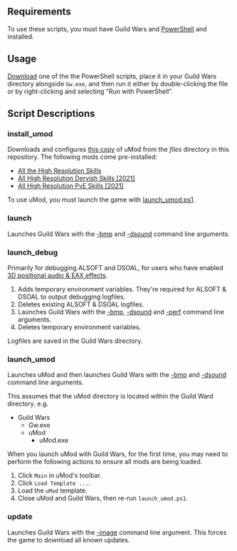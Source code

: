 ## Requirements

To use these scripts, you must have Guild Wars and [PowerShell](https://github.com/PowerShell/PowerShell/releases) and  installed.

## Usage

[Download](https://www.wikihow.com/Download-a-File-from-GitHub) one of the the PowerShell scripts, place it in your Guild Wars directory alongside `Gw.exe`, and then run it either by double-clicking the file or by right-clicking and selecting "Run with PowerShell".

## Script Descriptions

### install_umod

Downloads and configures [this copy](https://github.com/Valkryst/Guild_Wars_Scripts/blob/main/files/uMod.zip) of uMod from the _files_ directory in this repository. The following mods come pre-installed:

* [All the High Resolution Skills](https://wiki.guildwars.com/wiki/Player-made_Modifications/Skills_Index#All_the_High_Resolution_Skills)
* [All High Resolution Dervish Skills [2021]](https://wiki.guildwars.com/wiki/Player-made_Modifications/Skills_Index#All_High_Resolution_Dervish_Skills_.5B2021.5D)
* [All High Resolution PvE Skills [2021]](https://wiki.guildwars.com/wiki/Player-made_Modifications/Skills_Index#All_High_Resolution_PvE_Skills_.5B2021.5D)

To use uMod, you must launch the game with [launch_umod.ps1](https://github.com/Valkryst/Guild_Wars_Scripts/blob/main/launch_umod.ps1).

### launch

Launches Guild Wars with the [-bmp](https://wiki.guildwars.com/wiki/Command_line_arguments#-bmp) and [-dsound](https://wiki.guildwars.com/wiki/Command_line_arguments#-dsound) command line arguments.

### launch_debug

Primarily for debugging ALSOFT and DSOAL, for users who have enabled [3D positional audio & EAX effects](https://old.reddit.com/r/GuildWars/comments/nj6b30/announcing_dsoalgw1_3d_positional_audio_and_eax/).

1. Adds temporary environment variables. They're required for ALSOFT & DSOAL to output debugging logfiles.
2. Deletes existing ALSOFT & DSOAL logfiles.
3. Launches Guild Wars with the [-bmp](https://wiki.guildwars.com/wiki/Command_line_arguments#-bmp), [-dsound](https://wiki.guildwars.com/wiki/Command_line_arguments#-dsound) and [-perf](https://wiki.guildwars.com/wiki/Command_line_arguments#-perf) command line arguments.
4. Deletes temporary environment variables.

Logfiles are saved in the Guild Wars directory.

### launch_umod

Launches uMod and then launches Guild Wars with the [-bmp](https://wiki.guildwars.com/wiki/Command_line_arguments#-bmp) and [-dsound](https://wiki.guildwars.com/wiki/Command_line_arguments#-dsound) command line arguments.

This assumes that the uMod directory is located within the Guild Ward directory. e.g.

* Guild Wars
    * Gw.exe
    * uMod
        * uMod.exe

When you launch uMod with Guild Wars, for the first time, you may need to perform the following actions to ensure all mods are being loaded.

1. Click `Main` in uMod's toolbar.
2. Click `Load Template ...`.
3. Load the `uMod` template.
4. Close uMod and Guild Wars, then re-run `launch_umod.ps1`.

### update

Launches Guild Wars with the [-image](https://wiki.guildwars.com/wiki/Command_line_arguments#-image) command line argument. This forces the game to download all known updates.
